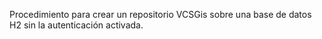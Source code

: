 
Procedimiento para crear un repositorio VCSGis sobre una base de datos H2 sin la autenticación activada.
